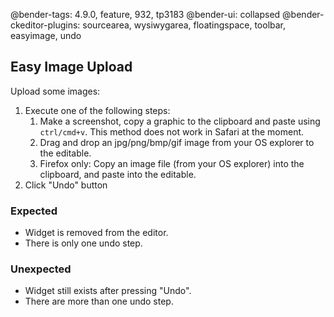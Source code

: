 @bender-tags: 4.9.0, feature, 932, tp3183
@bender-ui: collapsed
@bender-ckeditor-plugins: sourcearea, wysiwygarea, floatingspace, toolbar, easyimage, undo

## Easy Image Upload

Upload some images:

1. Execute one of the following steps:
	1. Make a screenshot, copy a graphic to the clipboard and paste using `ctrl/cmd+v`. This method does not work in Safari at the moment.
	1. Drag and drop an jpg/png/bmp/gif image from your OS explorer to the editable.
	1. Firefox only: Copy an image file (from your OS explorer) into the clipboard, and paste into the editable.
2. Click "Undo" button

### Expected

* Widget is removed from the editor.
* There is only one undo step.

### Unexpected

* Widget still exists after pressing "Undo".
* There are more than one undo step.
